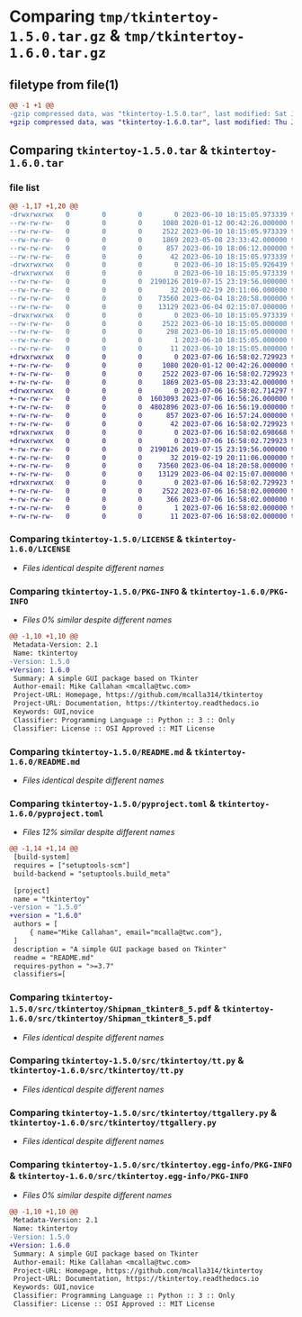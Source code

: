 # Comparing `tmp/tkintertoy-1.5.0.tar.gz` & `tmp/tkintertoy-1.6.0.tar.gz`

## filetype from file(1)

```diff
@@ -1 +1 @@
-gzip compressed data, was "tkintertoy-1.5.0.tar", last modified: Sat Jun 10 18:15:05 2023, max compression
+gzip compressed data, was "tkintertoy-1.6.0.tar", last modified: Thu Jul  6 16:58:02 2023, max compression
```

## Comparing `tkintertoy-1.5.0.tar` & `tkintertoy-1.6.0.tar`

### file list

```diff
@@ -1,17 +1,20 @@
-drwxrwxrwx   0        0        0        0 2023-06-10 18:15:05.973339 tkintertoy-1.5.0/
--rw-rw-rw-   0        0        0     1080 2020-01-12 00:42:26.000000 tkintertoy-1.5.0/LICENSE
--rw-rw-rw-   0        0        0     2522 2023-06-10 18:15:05.973339 tkintertoy-1.5.0/PKG-INFO
--rw-rw-rw-   0        0        0     1869 2023-05-08 23:33:42.000000 tkintertoy-1.5.0/README.md
--rw-rw-rw-   0        0        0      857 2023-06-10 18:06:12.000000 tkintertoy-1.5.0/pyproject.toml
--rw-rw-rw-   0        0        0       42 2023-06-10 18:15:05.973339 tkintertoy-1.5.0/setup.cfg
-drwxrwxrwx   0        0        0        0 2023-06-10 18:15:05.926439 tkintertoy-1.5.0/src/
-drwxrwxrwx   0        0        0        0 2023-06-10 18:15:05.973339 tkintertoy-1.5.0/src/tkintertoy/
--rw-rw-rw-   0        0        0  2190126 2019-07-15 23:19:56.000000 tkintertoy-1.5.0/src/tkintertoy/Shipman_tkinter8_5.pdf
--rw-rw-rw-   0        0        0       32 2019-02-19 20:11:06.000000 tkintertoy-1.5.0/src/tkintertoy/__init__.py
--rw-rw-rw-   0        0        0    73560 2023-06-04 18:20:58.000000 tkintertoy-1.5.0/src/tkintertoy/tt.py
--rw-rw-rw-   0        0        0    13129 2023-06-04 02:15:07.000000 tkintertoy-1.5.0/src/tkintertoy/ttgallery.py
-drwxrwxrwx   0        0        0        0 2023-06-10 18:15:05.973339 tkintertoy-1.5.0/src/tkintertoy.egg-info/
--rw-rw-rw-   0        0        0     2522 2023-06-10 18:15:05.000000 tkintertoy-1.5.0/src/tkintertoy.egg-info/PKG-INFO
--rw-rw-rw-   0        0        0      298 2023-06-10 18:15:05.000000 tkintertoy-1.5.0/src/tkintertoy.egg-info/SOURCES.txt
--rw-rw-rw-   0        0        0        1 2023-06-10 18:15:05.000000 tkintertoy-1.5.0/src/tkintertoy.egg-info/dependency_links.txt
--rw-rw-rw-   0        0        0       11 2023-06-10 18:15:05.000000 tkintertoy-1.5.0/src/tkintertoy.egg-info/top_level.txt
+drwxrwxrwx   0        0        0        0 2023-07-06 16:58:02.729923 tkintertoy-1.6.0/
+-rw-rw-rw-   0        0        0     1080 2020-01-12 00:42:26.000000 tkintertoy-1.6.0/LICENSE
+-rw-rw-rw-   0        0        0     2522 2023-07-06 16:58:02.729923 tkintertoy-1.6.0/PKG-INFO
+-rw-rw-rw-   0        0        0     1869 2023-05-08 23:33:42.000000 tkintertoy-1.6.0/README.md
+drwxrwxrwx   0        0        0        0 2023-07-06 16:58:02.714297 tkintertoy-1.6.0/dist/
+-rw-rw-rw-   0        0        0  1603093 2023-07-06 16:56:26.000000 tkintertoy-1.6.0/dist/tkintertoy-1.5.0-py3-none-any.whl
+-rw-rw-rw-   0        0        0  4802896 2023-07-06 16:56:19.000000 tkintertoy-1.6.0/dist/tkintertoy-1.5.0.tar.gz
+-rw-rw-rw-   0        0        0      857 2023-07-06 16:57:24.000000 tkintertoy-1.6.0/pyproject.toml
+-rw-rw-rw-   0        0        0       42 2023-07-06 16:58:02.729923 tkintertoy-1.6.0/setup.cfg
+drwxrwxrwx   0        0        0        0 2023-07-06 16:58:02.698668 tkintertoy-1.6.0/src/
+drwxrwxrwx   0        0        0        0 2023-07-06 16:58:02.729923 tkintertoy-1.6.0/src/tkintertoy/
+-rw-rw-rw-   0        0        0  2190126 2019-07-15 23:19:56.000000 tkintertoy-1.6.0/src/tkintertoy/Shipman_tkinter8_5.pdf
+-rw-rw-rw-   0        0        0       32 2019-02-19 20:11:06.000000 tkintertoy-1.6.0/src/tkintertoy/__init__.py
+-rw-rw-rw-   0        0        0    73560 2023-06-04 18:20:58.000000 tkintertoy-1.6.0/src/tkintertoy/tt.py
+-rw-rw-rw-   0        0        0    13129 2023-06-04 02:15:07.000000 tkintertoy-1.6.0/src/tkintertoy/ttgallery.py
+drwxrwxrwx   0        0        0        0 2023-07-06 16:58:02.729923 tkintertoy-1.6.0/src/tkintertoy.egg-info/
+-rw-rw-rw-   0        0        0     2522 2023-07-06 16:58:02.000000 tkintertoy-1.6.0/src/tkintertoy.egg-info/PKG-INFO
+-rw-rw-rw-   0        0        0      366 2023-07-06 16:58:02.000000 tkintertoy-1.6.0/src/tkintertoy.egg-info/SOURCES.txt
+-rw-rw-rw-   0        0        0        1 2023-07-06 16:58:02.000000 tkintertoy-1.6.0/src/tkintertoy.egg-info/dependency_links.txt
+-rw-rw-rw-   0        0        0       11 2023-07-06 16:58:02.000000 tkintertoy-1.6.0/src/tkintertoy.egg-info/top_level.txt
```

### Comparing `tkintertoy-1.5.0/LICENSE` & `tkintertoy-1.6.0/LICENSE`

 * *Files identical despite different names*

### Comparing `tkintertoy-1.5.0/PKG-INFO` & `tkintertoy-1.6.0/PKG-INFO`

 * *Files 0% similar despite different names*

```diff
@@ -1,10 +1,10 @@
 Metadata-Version: 2.1
 Name: tkintertoy
-Version: 1.5.0
+Version: 1.6.0
 Summary: A simple GUI package based on Tkinter
 Author-email: Mike Callahan <mcalla@twc.com>
 Project-URL: Homepage, https://github.com/mcalla314/tkintertoy
 Project-URL: Documentation, https://tkintertoy.readthedocs.io
 Keywords: GUI,novice
 Classifier: Programming Language :: Python :: 3 :: Only
 Classifier: License :: OSI Approved :: MIT License
```

### Comparing `tkintertoy-1.5.0/README.md` & `tkintertoy-1.6.0/README.md`

 * *Files identical despite different names*

### Comparing `tkintertoy-1.5.0/pyproject.toml` & `tkintertoy-1.6.0/pyproject.toml`

 * *Files 12% similar despite different names*

```diff
@@ -1,14 +1,14 @@
 [build-system]
 requires = ["setuptools-scm"]
 build-backend = "setuptools.build_meta"
 
 [project]
 name = "tkintertoy"
-version = "1.5.0"
+version = "1.6.0"
 authors = [
     { name="Mike Callahan", email="mcalla@twc.com"},
 ]
 description = "A simple GUI package based on Tkinter"
 readme = "README.md"
 requires-python = ">=3.7"
 classifiers=[
```

### Comparing `tkintertoy-1.5.0/src/tkintertoy/Shipman_tkinter8_5.pdf` & `tkintertoy-1.6.0/src/tkintertoy/Shipman_tkinter8_5.pdf`

 * *Files identical despite different names*

### Comparing `tkintertoy-1.5.0/src/tkintertoy/tt.py` & `tkintertoy-1.6.0/src/tkintertoy/tt.py`

 * *Files identical despite different names*

### Comparing `tkintertoy-1.5.0/src/tkintertoy/ttgallery.py` & `tkintertoy-1.6.0/src/tkintertoy/ttgallery.py`

 * *Files identical despite different names*

### Comparing `tkintertoy-1.5.0/src/tkintertoy.egg-info/PKG-INFO` & `tkintertoy-1.6.0/src/tkintertoy.egg-info/PKG-INFO`

 * *Files 0% similar despite different names*

```diff
@@ -1,10 +1,10 @@
 Metadata-Version: 2.1
 Name: tkintertoy
-Version: 1.5.0
+Version: 1.6.0
 Summary: A simple GUI package based on Tkinter
 Author-email: Mike Callahan <mcalla@twc.com>
 Project-URL: Homepage, https://github.com/mcalla314/tkintertoy
 Project-URL: Documentation, https://tkintertoy.readthedocs.io
 Keywords: GUI,novice
 Classifier: Programming Language :: Python :: 3 :: Only
 Classifier: License :: OSI Approved :: MIT License
```

